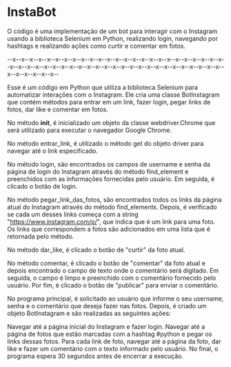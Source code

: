 # InstaBot
O código é uma implementação de um bot para interagir com o Instagram usando a biblioteca Selenium em Python, realizando login, navegando por hashtags e realizando ações como curtir e comentar em fotos.

--x--x--x--x--x--x--x--x--x--x--x--x--x--x--x--x--x--x--x--x--x--x--x--x--x--x--x--x--x--x--x--x--x--x--x--x--x--x--x--x--x--x--x--x--x--x--x--x--x--x--x--x--x--x--x--x--

Esse é um código em Python que utiliza a biblioteca Selenium para automatizar interações com o Instagram. Ele cria uma classe BotInstagram que contém métodos para entrar em um link, fazer login, pegar links de fotos, dar like e comentar em fotos.

No método __init__, é inicializado um objeto da classe webdriver.Chrome que será utilizado para executar o navegador Google Chrome.

No método entrar_link, é utilizado o método get do objeto driver para navegar até o link especificado.

No método login, são encontrados os campos de username e senha da página de login do Instagram através do método find_element e preenchidos com as informações fornecidas pelo usuário. Em seguida, é clicado o botão de login.

No método pegar_link_das_fotos, são encontrados todos os links da página atual do Instagram através do método find_elements. Depois, é verificado se cada um desses links começa com a string "https://www.instagram.com/p/", que indica que é um link para uma foto. Os links que correspondem a fotos são adicionados em uma lista que é retornada pelo método.

No método dar_like, é clicado o botão de "curtir" da foto atual.

No método comentar, é clicado o botão de "comentar" da foto atual e depois encontrado o campo de texto onde o comentário será digitado. Em seguida, o campo é limpo e preenchido com o comentário fornecido pelo usuário. Por fim, é clicado o botão de "publicar" para enviar o comentário.

No programa principal, é solicitado ao usuário que informe o seu username, senha e o comentário que deseja fazer nas fotos. Depois, é criado um objeto BotInstagram e são realizadas as seguintes ações:

Navegar até a página inicial do Instagram e fazer login.
Navegar até a página de fotos que estão marcadas com a hashtag #python e pegar os links dessas fotos.
Para cada link de foto, navegar até a página da foto, dar like e fazer um comentário com o texto informado pelo usuário.
No final, o programa espera 30 segundos antes de encerrar a execução.
